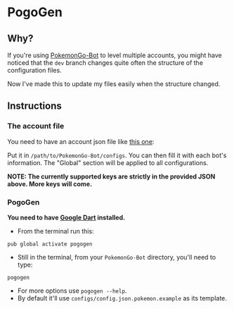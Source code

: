 # PogoGen

## Why?
If you're using [PokemonGo-Bot](https://github.com/PokemonGoF/PokemonGo-Bot/) 
to level multiple accounts, you might have noticed that the `dev` branch
changes quite often the structure of the configuration files.

Now I've made this to update my files easily when the structure changed.

## Instructions

### The account file
You need to have an account json file like [this one](https://github.com/Pacane/PogoGen/tree/master/test/accounts.json):

Put it in `/path/to/PokemonGo-Bot/configs`. You can then fill it with each bot's information.
The "Global" section will be applied to all configurations.

__NOTE: The currently supported keys are strictly in the provided JSON above. More keys will come.__

### PogoGen
__You need to have [Google Dart](https://www.dartlang.org/) installed.__

- From the terminal run this:

`pub global activate pogogen`

- Still in the terminal, from your `PokemonGo-Bot` directory, you'll need to type:

`pogogen`

- For more options use `pogogen --help`.
- By default it'll use `configs/config.json.pokemon.example` as its template.

